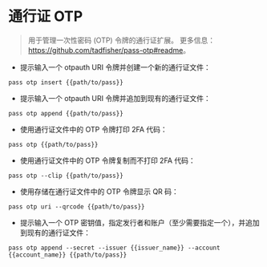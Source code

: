 # 通行证 OTP

> 用于管理一次性密码 (OTP) 令牌的通行证扩展。
> 更多信息：<https://github.com/tadfisher/pass-otp#readme>。

- 提示输入一个 otpauth URI 令牌并创建一个新的通行证文件：

`pass otp insert {{path/to/pass}}`

- 提示输入一个 otpauth URI 令牌并追加到现有的通行证文件：

`pass otp append {{path/to/pass}}`

- 使用通行证文件中的 OTP 令牌打印 2FA 代码：

`pass otp {{path/to/pass}}`

- 使用通行证文件中的 OTP 令牌复制而不打印 2FA 代码：

`pass otp --clip {{path/to/pass}}`

- 使用存储在通行证文件中的 OTP 令牌显示 QR 码：

`pass otp uri --qrcode {{path/to/pass}}`

- 提示输入一个 OTP 密钥值，指定发行者和账户（至少需要指定一个），并追加到现有的通行证文件：

`pass otp append --secret --issuer {{issuer_name}} --account {{account_name}} {{path/to/pass}}`